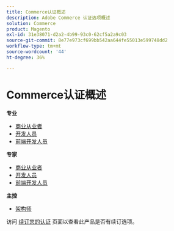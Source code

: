 ```yaml
---
title: Commerce认证概述
description: Adobe Commerce 认证选项概述
solution: Commerce
product: Magento
exl-id: 31e38071-d2a2-4b99-93c0-62cf5a2a9c03
source-git-commit: 8e77e973cf699bb542aa644fe55013e599748dd2
workflow-type: tm+mt
source-wordcount: '44'
ht-degree: 36%

---
```


# Commerce认证概述

**专业**

* [商业从业者](/help/certifications/ac/ac-p-business.md) <!--AD0-E712-->
* [开发人员](/help/certifications/ac/ac-p-developer.md) <!--AD0-E717-->
* [前端开发人员](/help/certifications/ac/ac-p-fedeveloper0623.md) <!--AD0-E721-->

**专家**

* [商业从业者](/help/certifications/ac/ac-e-business.md) <!--AD0-E708-->
* [开发人员](/help/certifications/ac/ac-e-developer.md) <!--AD0-E716-->
* [前端开发人员](/help/certifications/ac/ac-e-fedeveloper0623.md) <!--AD0-E720-->

**主控**

* [架构师](/help/certifications/ac/ac-m-architect.md) <!--AD0-E718-->

访问 [续订您的认证](/help/certifications/renew.md) 页面以查看此产品是否有续订选项。
